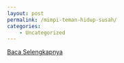 ```yaml
---
layout: post
permalink: /mimpi-teman-hidup-susah/
categories:
    - Uncategorized
---
```


[Baca Selengkapnya](/03)